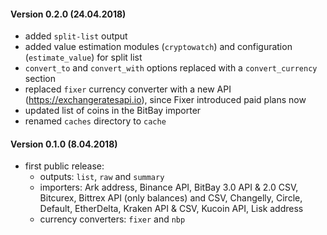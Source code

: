 #### Version 0.2.0 (24.04.2018)

* added `split-list` output
* added value estimation modules (`cryptowatch`) and configuration (`estimate_value`) for split list
* `convert_to` and `convert_with` options replaced with a `convert_currency` section
* replaced `fixer` currency converter with a new API (<https://exchangeratesapi.io>), since Fixer introduced paid plans now
* updated list of coins in the BitBay importer
* renamed `caches` directory to `cache`

#### Version 0.1.0 (8.04.2018)

* first public release:
  - outputs: `list`, `raw` and `summary`
  - importers: Ark address, Binance API, BitBay 3.0 API & 2.0 CSV, Bitcurex, Bittrex API (only balances) and CSV, Changelly, Circle, Default, EtherDelta, Kraken API & CSV, Kucoin API, Lisk address
  - currency converters: `fixer` and `nbp`
